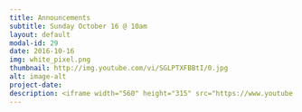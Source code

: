 ```yaml
---
title: Announcements
subtitle: Sunday October 16 @ 10am
layout: default
modal-id: 29
date: 2016-10-16
img: white_pixel.png
thumbnail: http://img.youtube.com/vi/SGLPTXFBBtI/0.jpg
alt: image-alt
project-date:
description: <iframe width="560" height="315" src="https://www.youtube.com/embed/SGLPTXFBBtI" frameborder="0" allowfullscreen></iframe>
---
```

